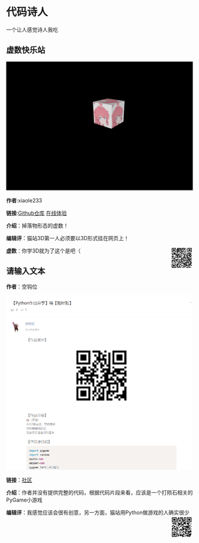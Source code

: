 # 代码诗人

一个让人感觉诗人我吃

## 虚数快乐站

![虚数快乐块](./assets/code-1.png)

**作者**:xiaole233

**链接**:[Github仓库]() [在线体验](https://imgainary-number-happy-site.pages.dev/)

**介绍**：掉落物形态的虚数！

**编辑评**：猫站3D第一人必须要以3D形式挂在网页上！

**虚数**：你学3D就为了这个是吧（
<img src="./assets/code-3.png" style="float:right" width=60px>

## 请输入文本

**作者**：空钩位

![请输入文本](./assets/code-2.png)

**链接**：[社区](https://shequ.codemao.cn/community/1634692)

**介绍**：作者并没有提供完整的代码，根据代码片段来看，应该是一个打陨石相关的PyGame小游戏

**编辑评**：我感觉应该会很有创意，另一方面，猫站用Python做游戏的人确实很少
<img src="./assets/code-4.png" style="float:right" width=60px>